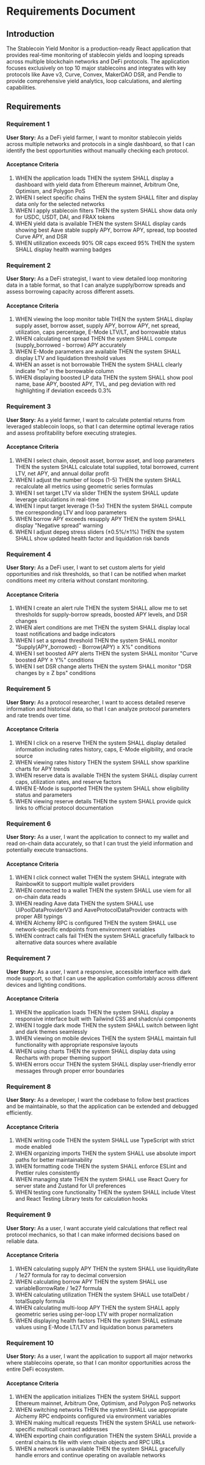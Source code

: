 # Requirements Document

## Introduction

The Stablecoin Yield Monitor is a production-ready React application that provides real-time monitoring of stablecoin yields and looping spreads across multiple blockchain networks and DeFi protocols. The application focuses exclusively on top 10 major stablecoins and integrates with key protocols like Aave v3, Curve, Convex, MakerDAO DSR, and Pendle to provide comprehensive yield analytics, loop calculations, and alerting capabilities.

## Requirements

### Requirement 1

**User Story:** As a DeFi yield farmer, I want to monitor stablecoin yields across multiple networks and protocols in a single dashboard, so that I can identify the best opportunities without manually checking each protocol.

#### Acceptance Criteria

1. WHEN the application loads THEN the system SHALL display a dashboard with yield data from Ethereum mainnet, Arbitrum One, Optimism, and Polygon PoS
2. WHEN I select specific chains THEN the system SHALL filter and display data only for the selected networks
3. WHEN I apply stablecoin filters THEN the system SHALL show data only for USDC, USDT, DAI, and FRAX tokens
4. WHEN yield data is available THEN the system SHALL display cards showing best Aave stable supply APY, borrow APY, spread, top boosted Curve APY, and DSR
5. WHEN utilization exceeds 90% OR caps exceed 95% THEN the system SHALL display health warning badges

### Requirement 2

**User Story:** As a DeFi strategist, I want to view detailed loop monitoring data in a table format, so that I can analyze supply/borrow spreads and assess borrowing capacity across different assets.

#### Acceptance Criteria

1. WHEN viewing the loop monitor table THEN the system SHALL display supply asset, borrow asset, supply APY, borrow APY, net spread, utilization, caps percentage, E-Mode LTV/LT, and borrowable status
2. WHEN calculating net spread THEN the system SHALL compute (supply_borrowed - borrow) APY accurately
3. WHEN E-Mode parameters are available THEN the system SHALL display LTV and liquidation threshold values
4. WHEN an asset is not borrowable THEN the system SHALL clearly indicate "no" in the borrowable column
5. WHEN displaying boosted LP data THEN the system SHALL show pool name, base APY, boosted APY, TVL, and peg deviation with red highlighting if deviation exceeds 0.3%

### Requirement 3

**User Story:** As a yield farmer, I want to calculate potential returns from leveraged stablecoin loops, so that I can determine optimal leverage ratios and assess profitability before executing strategies.

#### Acceptance Criteria

1. WHEN I select chain, deposit asset, borrow asset, and loop parameters THEN the system SHALL calculate total supplied, total borrowed, current LTV, net APY, and annual dollar profit
2. WHEN I adjust the number of loops (1-5) THEN the system SHALL recalculate all metrics using geometric series formulas
3. WHEN I set target LTV via slider THEN the system SHALL update leverage calculations in real-time
4. WHEN I input target leverage (1-5x) THEN the system SHALL compute the corresponding LTV and loop parameters
5. WHEN borrow APY exceeds resupply APY THEN the system SHALL display "Negative spread" warning
6. WHEN I adjust depeg stress sliders (±0.5%/±1%) THEN the system SHALL show updated health factor and liquidation risk bands

### Requirement 4

**User Story:** As a DeFi user, I want to set custom alerts for yield opportunities and risk thresholds, so that I can be notified when market conditions meet my criteria without constant monitoring.

#### Acceptance Criteria

1. WHEN I create an alert rule THEN the system SHALL allow me to set thresholds for supply-borrow spreads, boosted APY levels, and DSR changes
2. WHEN alert conditions are met THEN the system SHALL display local toast notifications and badge indicators
3. WHEN I set a spread threshold THEN the system SHALL monitor "Supply(APY_borrowed) - Borrow(APY) ≥ X%" conditions
4. WHEN I set boosted APY alerts THEN the system SHALL monitor "Curve boosted APY ≥ Y%" conditions
5. WHEN I set DSR change alerts THEN the system SHALL monitor "DSR changes by ≥ Z bps" conditions

### Requirement 5

**User Story:** As a protocol researcher, I want to access detailed reserve information and historical data, so that I can analyze protocol parameters and rate trends over time.

#### Acceptance Criteria

1. WHEN I click on a reserve THEN the system SHALL display detailed information including rates history, caps, E-Mode eligibility, and oracle source
2. WHEN viewing rates history THEN the system SHALL show sparkline charts for APY trends
3. WHEN reserve data is available THEN the system SHALL display current caps, utilization rates, and reserve factors
4. WHEN E-Mode is supported THEN the system SHALL show eligibility status and parameters
5. WHEN viewing reserve details THEN the system SHALL provide quick links to official protocol documentation

### Requirement 6

**User Story:** As a user, I want the application to connect to my wallet and read on-chain data accurately, so that I can trust the yield information and potentially execute transactions.

#### Acceptance Criteria

1. WHEN I click connect wallet THEN the system SHALL integrate with RainbowKit to support multiple wallet providers
2. WHEN connected to a wallet THEN the system SHALL use viem for all on-chain data reads
3. WHEN reading Aave data THEN the system SHALL use UiPoolDataProviderV3 and AaveProtocolDataProvider contracts with proper ABI typings
4. WHEN Alchemy RPC is configured THEN the system SHALL use network-specific endpoints from environment variables
5. WHEN contract calls fail THEN the system SHALL gracefully fallback to alternative data sources where available

### Requirement 7

**User Story:** As a user, I want a responsive, accessible interface with dark mode support, so that I can use the application comfortably across different devices and lighting conditions.

#### Acceptance Criteria

1. WHEN the application loads THEN the system SHALL display a responsive interface built with Tailwind CSS and shadcn/ui components
2. WHEN I toggle dark mode THEN the system SHALL switch between light and dark themes seamlessly
3. WHEN viewing on mobile devices THEN the system SHALL maintain full functionality with appropriate responsive layouts
4. WHEN using charts THEN the system SHALL display data using Recharts with proper theming support
5. WHEN errors occur THEN the system SHALL display user-friendly error messages through proper error boundaries

### Requirement 8

**User Story:** As a developer, I want the codebase to follow best practices and be maintainable, so that the application can be extended and debugged efficiently.

#### Acceptance Criteria

1. WHEN writing code THEN the system SHALL use TypeScript with strict mode enabled
2. WHEN organizing imports THEN the system SHALL use absolute import paths for better maintainability
3. WHEN formatting code THEN the system SHALL enforce ESLint and Prettier rules consistently
4. WHEN managing state THEN the system SHALL use React Query for server state and Zustand for UI preferences
5. WHEN testing core functionality THEN the system SHALL include Vitest and React Testing Library tests for calculation hooks

### Requirement 9

**User Story:** As a user, I want accurate yield calculations that reflect real protocol mechanics, so that I can make informed decisions based on reliable data.

#### Acceptance Criteria

1. WHEN calculating supply APY THEN the system SHALL use liquidityRate / 1e27 formula for ray to decimal conversion
2. WHEN calculating borrow APY THEN the system SHALL use variableBorrowRate / 1e27 formula
3. WHEN calculating utilization THEN the system SHALL use totalDebt / totalSupply formula
4. WHEN calculating multi-loop APY THEN the system SHALL apply geometric series using per-loop LTV with proper normalization
5. WHEN displaying health factors THEN the system SHALL estimate values using E-Mode LT/LTV and liquidation bonus parameters

### Requirement 10

**User Story:** As a user, I want the application to support all major networks where stablecoins operate, so that I can monitor opportunities across the entire DeFi ecosystem.

#### Acceptance Criteria

1. WHEN the application initializes THEN the system SHALL support Ethereum mainnet, Arbitrum One, Optimism, and Polygon PoS networks
2. WHEN switching networks THEN the system SHALL use appropriate Alchemy RPC endpoints configured via environment variables
3. WHEN making multicall requests THEN the system SHALL use network-specific multicall contract addresses
4. WHEN exporting chain configuration THEN the system SHALL provide a central chains.ts file with viem chain objects and RPC URLs
5. WHEN a network is unavailable THEN the system SHALL gracefully handle errors and continue operating on available networks